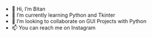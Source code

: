 - 👋 Hi, I’m Bitan
- 🌱 I’m currently learning Python and Tkinter
- 💞️ I’m looking to collaborate on GUI Projects with Python
- 📫 You can reach me on Instagram

<!---
bitan005/bitan005 is a ✨ special ✨ repository because its `README.md` (this file) appears on your GitHub profile.
You can click the Preview link to take a look at your changes.
--->
